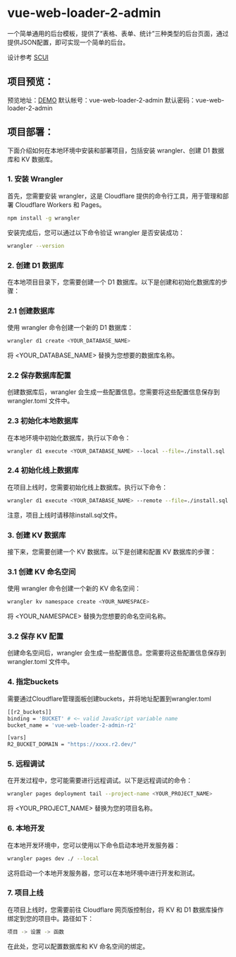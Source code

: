 # vue-web-loader-2-admin

一个简单通用的后台模板，提供了“表格、表单、统计”三种类型的后台页面，通过提供JSON配置，即可实现一个简单的后台。

设计参考  [SCUI](https://gitee.com/lolicode/scui)

## 项目预览：
预览地址：[DEMO](https://vue-web-loader-2-admin.pages.dev/)
默认帐号：vue-web-loader-2-admin
默认密码：vue-web-loader-2-admin

## 项目部署：

下面介绍如何在本地环境中安装和部署项目，包括安装 wrangler、创建 D1 数据库和 KV 数据库。

### 1. 安装 Wrangler
首先，您需要安装 wrangler，这是 Cloudflare 提供的命令行工具，用于管理和部署 Cloudflare Workers 和 Pages。

```bash
npm install -g wrangler
```
安装完成后，您可以通过以下命令验证 wrangler 是否安装成功：

```bash
wrangler --version
```
### 2. 创建 D1 数据库
在本地项目目录下，您需要创建一个 D1 数据库。以下是创建和初始化数据库的步骤：

### 2.1 创建数据库
使用 wrangler 命令创建一个新的 D1 数据库：

```bash
wrangler d1 create <YOUR_DATABASE_NAME>
```
将 <YOUR_DATABASE_NAME> 替换为您想要的数据库名称。

### 2.2 保存数据库配置
创建数据库后，wrangler 会生成一些配置信息。您需要将这些配置信息保存到 wrangler.toml 文件中。

### 2.3 初始化本地数据库
在本地环境中初始化数据库，执行以下命令：

```bash
wrangler d1 execute <YOUR_DATABASE_NAME> --local --file=./install.sql
```
### 2.4 初始化线上数据库
在项目上线时，您需要初始化线上数据库。执行以下命令：

```bash
wrangler d1 execute <YOUR_DATABASE_NAME> --remote --file=./install.sql
```
注意，项目上线时请移除install.sql文件。

### 3. 创建 KV 数据库
接下来，您需要创建一个 KV 数据库。以下是创建和配置 KV 数据库的步骤：

### 3.1 创建 KV 命名空间
使用 wrangler 命令创建一个新的 KV 命名空间：

```bash
wrangler kv namespace create <YOUR_NAMESPACE>
```
将 <YOUR_NAMESPACE> 替换为您想要的命名空间名称。

### 3.2 保存 KV 配置
创建命名空间后，wrangler 会生成一些配置信息。您需要将这些配置信息保存到 wrangler.toml 文件中。

### 4. 指定buckets
需要通过Cloudflare管理面板创建buckets，并将地址配置到wrangler.toml
```bash
[[r2_buckets]]
binding = 'BUCKET' # <~ valid JavaScript variable name
bucket_name = 'vue-web-loader-2-admin-r2'

[vars]
R2_BUCKET_DOMAIN = "https://xxxx.r2.dev/"
```

### 5. 远程调试
在开发过程中，您可能需要进行远程调试。以下是远程调试的命令：

```bash
wrangler pages deployment tail --project-name <YOUR_PROJECT_NAME>
```
将 <YOUR_PROJECT_NAME> 替换为您的项目名称。

### 6. 本地开发
在本地开发环境中，您可以使用以下命令启动本地开发服务器：

```bash
wrangler pages dev ./ --local
```
这将启动一个本地开发服务器，您可以在本地环境中进行开发和测试。

### 7. 项目上线
在项目上线时，您需要前往 Cloudflare 网页版控制台，将 KV 和 D1 数据库操作绑定到您的项目中。路径如下：

```bash
项目 -> 设置 -> 函数
```
在此处，您可以配置数据库和 KV 命名空间的绑定。